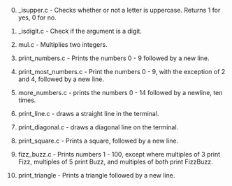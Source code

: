 0. _isupper.c - Checks whether or not a letter is uppercase. Returns 1 for yes, 0 for no.

1. _isdigit.c - Check if the argument is a digit.

2. mul.c - Multiplies two integers.

3. print_numbers.c - Prints the numbers 0 - 9 followed by a new line.

4. print_most_numbers.c - Print the numbers 0 - 9, with the exception of 2 and 4, followed by a new line.

5. more_numbers.c - prints the numbers 0 - 14 followed by a newline, ten times.

6. print_line.c - draws a straight line in the terminal.

7. print_diagonal.c - draws a diagonal line on the terminal.

8. print_square.c - Prints a square, followed by a new line.

9. fizz_buzz.c - Prints numbers 1 - 100, except where multiples of 3 print Fizz, multiples of 5 print Buzz, and multiples of both print FizzBuzz.

10. print_triangle - Prints a triangle followed by a new line.
